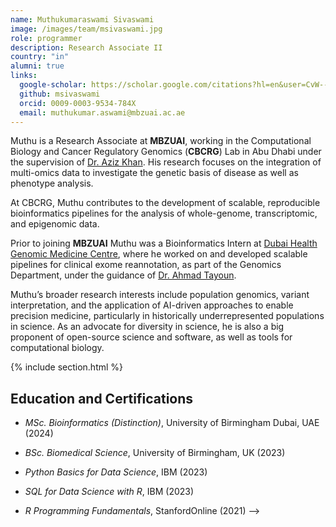 ```yaml
---
name: Muthukumaraswami Sivaswami
image: /images/team/msivaswami.jpg
role: programmer
description: Research Associate II
country: "in"
alumni: true
links:
  google-scholar: https://scholar.google.com/citations?hl=en&user=CvW--fAAAAAJ
  github: msivaswami
  orcid: 0009-0003-9534-784X
  email: muthukumar.aswami@mbzuai.ac.ae
---
```


Muthu is a Research Associate at **MBZUAI**, working in the Computational Biology and Cancer Regulatory Genomics (**CBCRG**) Lab in Abu Dhabi under the supervision of [Dr. Aziz Khan](https://mbzuai.ac.ae/study/faculty/aziz-khan/). His research focuses on the integration of multi-omics data to investigate the genetic basis of disease as well as phenotype analysis.

At CBCRG, Muthu contributes to the development of scalable, reproducible bioinformatics pipelines for the analysis of whole-genome, transcriptomic, and epigenomic data.

Prior to joining **MBZUAI** Muthu was a Bioinformatics Intern at [Dubai Health Genomic Medicine Centre](https://dubaihealth.ae/), where he worked on and developed scalable pipelines for clinical exome reannotation, as part of the Genomics Department, under the guidance of [Dr. Ahmad Tayoun](https://www.mbru.ac.ae/a-z-directory/ahmad-abou-tayoun/).

Muthu’s broader research interests include population genomics, variant interpretation, and the application of AI-driven approaches to enable precision medicine, particularly in historically underrepresented populations in science. As an advocate for diversity in science, he is also a big proponent of open-source science and software, as well as tools for computational biology.

{% include section.html %}

## Education and Certifications

- _MSc. Bioinformatics (Distinction)_, University of Birmingham Dubai, UAE (2024)

- _BSc. Biomedical Science_, University of Birmingham, UK (2023)

- _Python Basics for Data Science_, IBM (2023)

- _SQL for Data Science with R_, IBM (2023)

- _R Programming Fundamentals_, StanfordOnline (2021) -->
